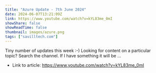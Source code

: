 ```yaml
---
title: "Azure Update - 7th June 2024"
date: 2024-06-07T13:21:09Z
link: https://www.youtube.com/watch?v=kYL83me_0mI
showShare: false
showReadTime: false
thumbnail: images/azure.png
tags: ["savilltech.com"]
---
```

Tiny number of updates this week :-) Looking for content on a particular topic? Search the channel. If I have something it will be ...

- Link to article: https://www.youtube.com/watch?v=kYL83me_0mI